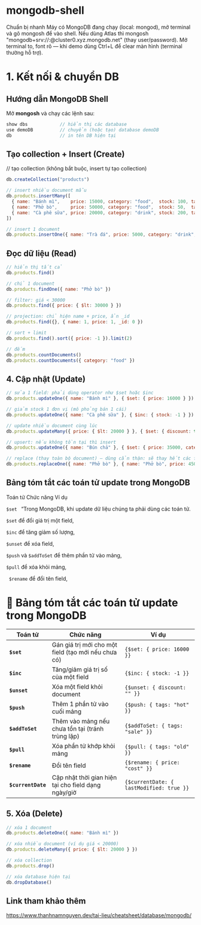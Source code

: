 # mongodb-shell
Chuẩn bị nhanh
Máy có MongoDB đang chạy (local: mongod), mở terminal và gõ mongosh để vào shell.
Nếu dùng Atlas thì mongosh "mongodb+srv://<user>:<password>@cluster0.xyz.mongodb.net" (thay user/password).
Mở terminal to, font rõ — khi demo dùng Ctrl+L để clear màn hình (terminal thường hỗ trợ).
# 1. Kết nối & chuyển DB
## Hướng dẫn MongoDB Shell

Mở **mongosh** và chạy các lệnh sau:

```javascript
show dbs            // hiển thị các database
use demoDB          // chuyển (hoặc tạo) database demoDB
db                  // in tên DB hiện tại
```
## Tạo collection + Insert (Create)
// tạo collection (không bắt buộc, insert tự tạo collection)
```javascript
db.createCollection("products")
```
```javascript
// insert nhiều document mẫu
db.products.insertMany([
  { name: "Bánh mì",    price: 15000, category: "food",  stock: 100, tags: ["breakfast","viet"] },
  { name: "Phở bò",     price: 50000, category: "food",  stock: 50,  tags: ["lunch","viet"] },
  { name: "Cà phê sữa", price: 20000, category: "drink", stock: 200, tags: ["drink","coffee"] }
])

// insert 1 document
db.products.insertOne({ name: "Trà đá", price: 5000, category: "drink", stock: 500 })
```
## Đọc dữ liệu (Read)
```javascript
// hiển thị tất cả 
db.products.find()

// chỉ 1 document
db.products.findOne({ name: "Phở bò" })

// filter: giá < 30000
db.products.find({ price: { $lt: 30000 } })

// projection: chỉ hiện name + price, ẩn _id
db.products.find({}, { name: 1, price: 1, _id: 0 })

// sort + limit
db.products.find().sort({ price: -1 }).limit(2)

// đếm
db.products.countDocuments()
db.products.countDocuments({ category: "food" })
```
## 4. Cập nhật (Update)
```javascript
// sửa 1 field: phải dùng operator như $set hoặc $inc
db.products.updateOne({ name: "Bánh mì" }, { $set: { price: 16000 } })

// giảm stock 1 đơn vị (mô phỏng bán 1 cái)
db.products.updateOne({ name: "Cà phê sữa" }, { $inc: { stock: -1 } })

// update nhiều document cùng lúc
db.products.updateMany({ price: { $lt: 20000 } }, { $set: { discount: true } })

// upsert: nếu không tồn tại thì insert
db.products.updateOne({ name: "Bún chả" }, { $set: { price: 35000, category: "food" } }, { upsert: true })

// replace (thay toàn bộ document) — dùng cẩn thận: sẽ thay hết các field (nhớ giữ _id nếu cần)
db.products.replaceOne({ name: "Phở bò" }, { name: "Phở bò", price: 45000, category: "food", spicy: true })

```
## Bảng tóm tắt các toán tử update trong MongoDB
Toán tử	Chức năng	Ví dụ

```$set ```
“Trong MongoDB, khi update dữ liệu chúng ta phải dùng các toán tử.

```$set``` để đổi giá trị một field,

```$inc``` để tăng giảm số lượng,

```$unset``` để xóa field,

```$push``` và ```$addToSet``` để thêm phần tử vào mảng,

```$pull``` để xóa khỏi mảng,

``` $rename``` để đổi tên field,
# 📌 Bảng tóm tắt các toán tử update trong MongoDB

| Toán tử       | Chức năng                                               | Ví dụ                                  |
|---------------|---------------------------------------------------------|----------------------------------------|
| **`$set`**    | Gán giá trị mới cho một field (tạo mới nếu chưa có)     | `{$set: { price: 16000 }}`             |
| **`$inc`**    | Tăng/giảm giá trị số của một field                      | `{$inc: { stock: -1 }}`                |
| **`$unset`**  | Xóa một field khỏi document                             | `{$unset: { discount: "" }}`           |
| **`$push`**   | Thêm 1 phần tử vào cuối mảng                            | `{$push: { tags: "hot" }}`             |
| **`$addToSet`** | Thêm vào mảng nếu chưa tồn tại (tránh trùng lặp)      | `{$addToSet: { tags: "sale" }}`        |
| **`$pull`**   | Xóa phần tử khớp khỏi mảng                              | `{$pull: { tags: "old" }}`             |
| **`$rename`** | Đổi tên field                                           | `{$rename: { price: "cost" }}`         |
| **`$currentDate`** | Cập nhật thời gian hiện tại cho field dạng ngày/giờ | `{$currentDate: { lastModified: true }}` |

## 5. Xóa (Delete)
```javascript
// xóa 1 document
db.products.deleteOne({ name: "Bánh mì" })

// xóa nhiều document (ví dụ giá < 20000)
db.products.deleteMany({ price: { $lt: 20000 } })

// xóa collection
db.products.drop()

// xóa database hiện tại
db.dropDatabase()
```
## Link tham khảo thêm
https://www.thanhnamnguyen.dev/tai-lieu/cheatsheet/database/mongodb/
